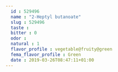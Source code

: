 ```yaml
---
  id : 529496
  name : "2-Heptyl butanoate"
  slug : 529496
  taste : 
  bitter : 0
  odor : 
  natural : 1
  flavor_profile : vegetable@fruity@green
  fema_flavor_profile : Green
  date : 2019-03-26T08:47:11+01:00
---
```



